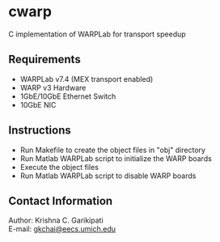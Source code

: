 cwarp
=====

C implementation of WARPLab for transport speedup

Requirements
------------

* WARPLab v7.4 (MEX transport enabled)
* WARP v3 Hardware
* 1GbE/10GbE Ethernet Switch
* 10GbE NIC


Instructions
------------

* Run Makefile to create the object files in "obj" directory
* Run Matlab WARPLab script to initialize the WARP boards
* Execute the object files
* Run Matlab WARPLab script to disable WARP boards


Contact Information
-------------------

Author: Krishna C. Garikipati  
E-mail: <gkchai@eecs.umich.edu>  









